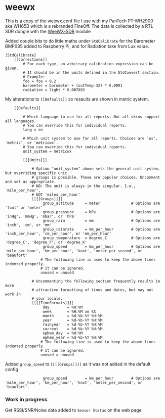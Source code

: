 # weewx
This is a copy of the weewx.conf file I use with my PanTech PT-WH2900 aka WH65B which is a rebranded FineOff. The data is collected by a RTL SDR dongle with the [WeeWX-SDR](https://github.com/matthewwall/weewx-sdr) module

Added couple bits to do little maths under `StdCalibrate` for the Barometer BMP085 added to Raspberry Pi, and for Radiation take from Lux value.

```
[StdCalibrate]
    [[Corrections]]
        # For each type, an arbitrary calibration expression can be given.
        # It should be in the units defined in the StdConvert section.
        # Example:
        foo = foo + 0.2
        barometer = barometer + (outTemp-32) * 0.0091
        radiation = light * 0.007893
```
My alterations to `[[Defaults]]` so resaults are shown in metric system.
```
    [[Defaults]]

        # Which language to use for all reports. Not all skins support all languages.
        # You can override this for individual reports.
        lang = en

        # Which unit system to use for all reports. Choices are 'us', 'metric', or 'metricwx'.
        # You can override this for individual reports.
        unit_system = metricwx

        [[[Units]]]

            # Option "unit_system" above sets the general unit system, but overriding specific unit
            # groups is possible. These are popular choices. Uncomment and set as appropriate.
            # NB: The unit is always in the singular. I.e., 'mile_per_hour',
            # NOT 'miles_per_hour'
            [[[[Groups]]]]
                 group_altitude     = meter              # Options are 'foot' or 'meter'
                 group_pressure     = hPa                # Options are 'inHg', 'mmHg', 'mbar', or 'hPa'
                 group_rain         = mm                 # Options are 'inch', 'cm', or 'mm'
                 group_rainrate     = mm_per_hour        # Options are 'inch_per_hour', 'cm_per_hour', or 'mm_per_hour'
                 group_temperature  = degree_C           # Options are 'degree_C', 'degree_F', or 'degree_K'
                 group_speed        = km_per_hour        # Options are 'mile_per_hour', 'km_per_hour', 'knot', 'meter_per_second', or 'beaufort' 
                # The following line is used to keep the above lines indented properly.
                # It can be ignored.
                unused = unused

            # Uncommenting the following section frequently results in more
            # attractive formatting of times and dates, but may not work in
            # your locale.
            [[[[TimeFormats]]]]
                 day        = %H:%M
                 week       = %H:%M on %A
                 month      = %d-%b-%Y %H:%M
                 year       = %d-%b-%Y %H:%M
                 rainyear   = %d-%b-%Y %H:%M
                 current    = %d-%b-%Y %H:%M
                 ephem_day  = %H:%M
                 ephem_year = %d-%b-%Y %H:%M
                # The following line is used to keep the above lines indented properly.
                # It can be ignored.
                unused = unused
```

Added `group_speed` to `[[[[Groups]]]]` as it was not added in the default config
```
                 group_speed        = km_per_hour        # Options are 'mile_per_hour', 'km_per_hour', 'knot', 'meter_per_second', or 'beaufort'.
```

### Work in progress
Get RSSI/SNR/Noise data added to `Sensor Status` on the web page
